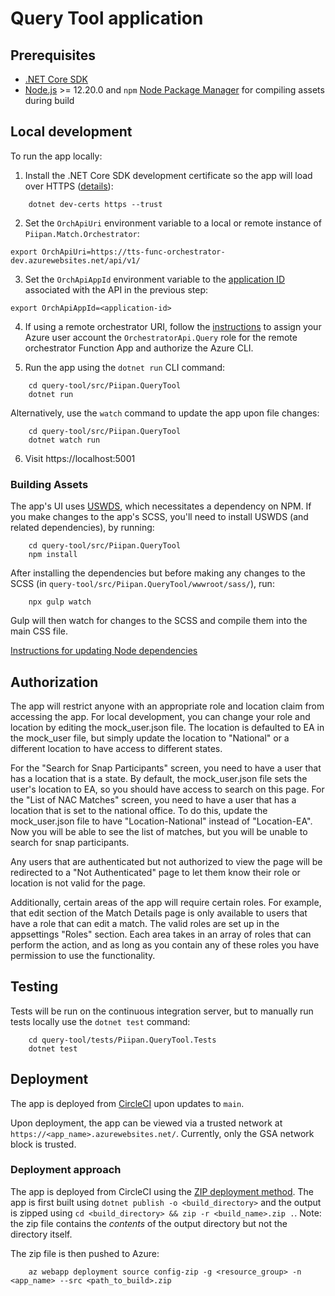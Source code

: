 # Query Tool application

## Prerequisites
- [.NET Core SDK](https://dotnet.microsoft.com/download)
- [Node.js](https://nodejs.org/en/) >= 12.20.0 and `npm` [Node Package Manager](https://docs.npmjs.com/downloading-and-installing-node-js-and-npm) for compiling assets during build

## Local development
To run the app locally:
1. Install the .NET Core SDK development certificate so the app will load over HTTPS ([details](https://docs.microsoft.com/en-us/aspnet/core/security/enforcing-ssl?view=aspnetcore-6.0&tabs=visual-studio#trust-the-aspnet-core-https-development-certificate-on-windows-and-macos)):
```
    dotnet dev-certs https --trust
```

2. Set the `OrchApiUri` environment variable to a local or remote instance of `Piipan.Match.Orchestrator`:
```
export OrchApiUri=https://tts-func-orchestrator-dev.azurewebsites.net/api/v1/
```

3. Set the `OrchApiAppId` environment variable to the [application ID](../../docs/securing-internal-apis.md#application-id-uri) associated with the API in the previous step:
```
export OrchApiAppId=<application-id>
```

4. If using a remote orchestrator URI, follow the [instructions](../../docs/securing-internal-apis.md) to assign your Azure user account the `OrchestratorApi.Query` role for the remote orchestrator Function App and authorize the Azure CLI.

5. Run the app using the `dotnet run` CLI command:
```
    cd query-tool/src/Piipan.QueryTool
    dotnet run
```
Alternatively, use the `watch` command to update the app upon file changes:
```
    cd query-tool/src/Piipan.QueryTool
    dotnet watch run
```

6. Visit https://localhost:5001


### Building Assets

The app's UI uses [USWDS](https://designsystem.digital.gov/), which necessitates a dependency on NPM. If you make changes to the app's SCSS, you'll need to install USWDS (and related dependencies), by running:
```
    cd query-tool/src/Piipan.QueryTool
    npm install
```

After installing the dependencies but before making any changes to the SCSS (in `query-tool/src/Piipan.QueryTool/wwwroot/sass/`), run:
```
    npx gulp watch
```

Gulp will then watch for changes to the SCSS and compile them into the main CSS file.

[Instructions for updating Node dependencies](../../docs/node.md)

## Authorization

The app will restrict anyone with an appropriate role and location claim from accessing the app. For local development, you can change your role and location by editing the mock_user.json file. The location is defaulted to EA in the mock_user file, but simply update the location to "National" or a different location to have access to different states.

For the "Search for Snap Participants" screen, you need to have a user that has a location that is a state. By default, the mock_user.json file sets the user's location to EA, so you should have access to search on this page. For the "List of NAC Matches" screen, you need to have a user that has a location that is set to the national office. To do this, update the mock_user.json file to have "Location-National" instead of "Location-EA". Now you will be able to see the list of matches, but you will be unable to search for snap participants.

Any users that are authenticated but not authorized to view the page will be redirected to a "Not Authenticated" page to let them know their role or location is not valid for the page.

Additionally, certain areas of the app will require certain roles. For example, that edit section of the Match Details page is only available to users that have a role that can edit a match. The valid roles are set up in the appsettings "Roles" section. Each area takes in an array of roles that can perform the action, and as long as you contain any of these roles you have permission to use the functionality.

## Testing

Tests will be run on the continuous integration server, but
to manually run tests locally use the `dotnet test` command:
```
    cd query-tool/tests/Piipan.QueryTool.Tests
    dotnet test
```

## Deployment

The app is deployed from [CircleCI](https://app.circleci.com/pipelines/github/18F/piipan) upon updates to `main`.

Upon deployment, the app can be viewed via a trusted network at `https://<app_name>.azurewebsites.net/`. Currently, only the GSA network block is trusted.

### Deployment approach

The app is deployed from CircleCI using the [ZIP deployment method](https://docs.microsoft.com/en-us/azure/app-service/deploy-zip). The app is first built using `dotnet publish -o <build_directory>` and the output is zipped using `cd <build_directory> && zip -r <build_name>.zip .`. Note: the zip file contains the *contents* of the output directory but not the directory itself.

The zip file is then pushed to Azure:

```
    az webapp deployment source config-zip -g <resource_group> -n <app_name> --src <path_to_build>.zip
```
